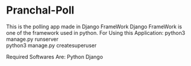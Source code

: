 # Pranchal-Poll
This is the polling app made in Django FrameWork 
Django FrameWork is one of the framework used in python.
For Using this Application:
python3 manage.py runserver  
python3 manage.py createsuperuser

Required Softwares Are:
Python
Django
